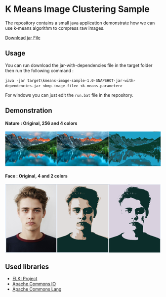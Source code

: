 # K Means Image Clustering Sample


The repository contains a small java application demonstrate how we can use k-means algorithm to compress raw images.

[Download jar File](target/kmeans-image-sample-1.0-SNAPSHOT-jar-with-dependencies.jar)

## Usage

You can run download the jar-with-dependencies file in the target folder then run the following command :

`java -jar target\kmeans-image-sample-1.0-SNAPSHOT-jar-with-dependencies.jar <bmp-image-file> <k-means-parameter>`

For windows you can just edit the `run.bat` file in the repository.

## Demonstration

#### Nature : Original, 256 and 4 colors
![Nature : Original, 256 and 4 colors](nature.png)

#### Face : Original, 4 and 2 colors
![Face : Original, 4 and 2 colors](face.png)

## Used libraries 

- [ELKI Project](https://elki-project.github.io/)
- [Apache Commons IO](https://commons.apache.org/proper/commons-io/)
- [Apache Commons Lang](https://commons.apache.org/proper/commons-lang/)
